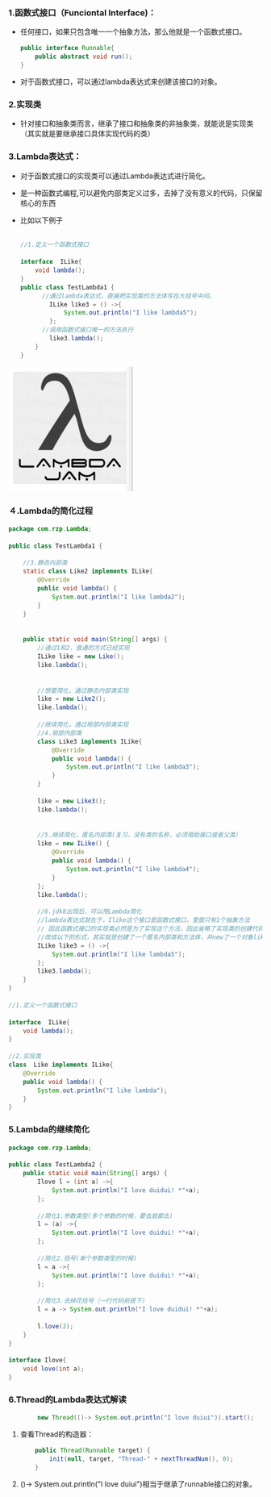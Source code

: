 

### 1.函数式接口（Funciontal Interface)：

* 任何接口，如果只包含唯一一个抽象方法，那么他就是一个函数式接口。

  ```java
  public interface Runnable{
      public abstract void run();
  }
  ```

  

* 对于函数式接口，可以通过lambda表达式来创建该接口的对象。

### 2.实现类

* 针对接口和抽象类而言，继承了接口和抽象类的非抽象类，就能说是实现类（其实就是要继承接口具体实现代码的类）

### 3.Lambda表达式：

* 对于函数式接口的实现类可以通过Lambda表达式进行简化。

* 是一种函数式编程,可以避免内部类定义过多，去掉了没有意义的代码，只保留核心的东西

* 比如以下例子

  ```java
  
  //1.定义一个函数式接口
  
  interface  ILike{
      void lambda();
  }
  public class TestLambda1 {
      	//通过lambda表达式，直接把实现类的方法体写在大括号中间。
          ILike like3 = () ->{
              System.out.println("I like lambda5");
          };
      	//调用函数式接口唯一的方法执行
          like3.lambda();
      }
  }
  
  ```

  

![image-20200309101915031](07.Lamda表达式.assets/image-20200309101915031.png)

### ４.Lambda的简化过程

```java
package com.rzp.Lambda;

public class TestLambda1 {

    //3.静态内部类
    static class Like2 implements ILike{
        @Override
        public void lambda() {
            System.out.println("I like lambda2");
        }
    }


    public static void main(String[] args) {
        //通过1和2，普通的方式已经实现
        ILike like = new Like();
        like.lambda();


        //想要简化，通过静态内部类实现
        like = new Like2();
        like.lambda();

        //继续简化，通过局部内部类实现
        //4.局部内部类
        class Like3 implements ILike{
            @Override
            public void lambda() {
                System.out.println("I like lambda3");
            }
        }

        like = new Like3();
        like.lambda();


        //5.继续简化，匿名内部类(复习，没有类的名称，必须借助接口或者父类）
        like = new ILike() {
            @Override
            public void lambda() {
                System.out.println("I like lambda4");
            }
        };
        like.lambda();

        //6.jdk8出现后，可以用Lambda简化
        //lambda表达式就在于，Ilike这个接口是函数式接口，里面只有1个抽象方法
        // 因此函数式接口的实现类必然是为了实现这个方法，因此省略了实现类的创建代码
        //改成以下的形式，其实就是创建了一个匿名内部类和方法体，并new了一个对象like3用于执行方法
        ILike like3 = () ->{
            System.out.println("I like lambda5");
        };
        like3.lambda();
    }
}

//1.定义一个函数式接口

interface  ILike{
    void lambda();
}

//2.实现类
class  Like implements ILike{
    @Override
    public void lambda() {
        System.out.println("I like lambda");
    }
}
```

### 5.Lambda的继续简化

```java
package com.rzp.Lambda;

public class TestLambda2 {
    public static void main(String[] args) {
        Ilove l = (int a) ->{
            System.out.println("I love duidui! *"+a);
        };

        //简化1.参数类型(多个参数的时候，要去就都去)
        l = (a) ->{
            System.out.println("I love duidui! *"+a);
        };

        //简化2.括号(单个参数类型的时候)
        l = a ->{
            System.out.println("I love duidui! *"+a);
        };

        //简化3.去掉花括号（一行代码前提下）
        l = a -> System.out.println("I love duidui! *"+a);

        l.love(2);
    }
}

interface Ilove{
    void love(int a);
}

```

### 6.Thread的Lambda表达式解读

```java
        new Thread(()-> System.out.println("I love duiui")).start();

```

1. 查看Thread的构造器：

   ```java
       public Thread(Runnable target) {
           init(null, target, "Thread-" + nextThreadNum(), 0);
       }
   ```

2. ()-> System.out.println("I love duiui")相当于继承了runnable接口的对象。

